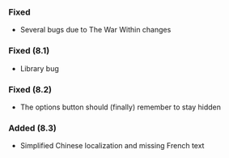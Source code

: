 ### Fixed
- Several bugs due to The War Within changes

### Fixed (8.1)
- Library bug

### Fixed (8.2)
- The options button should (finally) remember to stay hidden

### Added (8.3)
- Simplified Chinese localization and missing French text